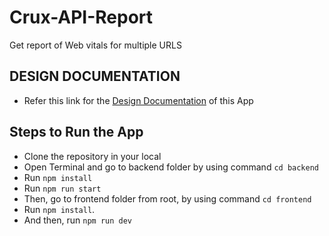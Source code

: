 # Crux-API-Report

Get report of Web vitals for multiple URLS

## DESIGN DOCUMENTATION

- Refer this link for the [Design Documentation](../DESIGN_DOCUMENT.md) of this App

## Steps to Run the App

- Clone the repository in your local
- Open Terminal and go to backend folder by using command `cd backend`
- Run `npm install`
- Run `npm run start`
- Then, go to frontend folder from root, by using command `cd frontend`
- Run `npm install`.
- And then, run `npm run dev`
